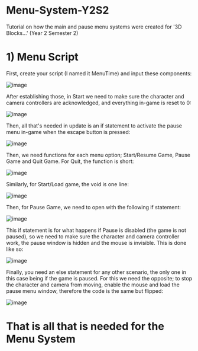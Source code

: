 # Menu-System-Y2S2
Tutorial on how the main and pause menu systems were created for '3D Blocks...' (Year 2 Semester 2)

# 1) Menu Script
First, create your script (I named it MenuTime) and input these components:

![image](https://user-images.githubusercontent.com/91538155/180264928-4a4cde63-79cc-4eee-ac52-b22c26dc7477.png)

After establishing those, in Start we need to make sure the character and camera controllers are acknowledged, and everything in-game is reset to 0:

![image](https://user-images.githubusercontent.com/91538155/180265106-f2e8e6cb-1db5-4032-9106-6d61d07d88d0.png)

Then, all that's needed in update is an if statement to activate the pause menu in-game when the escape button is pressed:

![image](https://user-images.githubusercontent.com/91538155/180265224-45ff1d15-5651-457f-a381-3cd3f6a1712c.png)

Then, we need functions for each menu option; Start/Resume Game, Pause Game and Quit Game. For Quit, the function is short:

![image](https://user-images.githubusercontent.com/91538155/180265438-3eeb642f-5798-498b-824b-fd41413bd1e6.png)

Similarly, for Start/Load game, the void is one line:

![image](https://user-images.githubusercontent.com/91538155/180265499-094b163c-c539-4615-93ea-9cf82534a7a4.png)

Then, for Pause Game, we need to open with the following if statement:

![image](https://user-images.githubusercontent.com/91538155/180265599-dc8eb8ec-f8d8-4a64-bc81-d20b910c9ac0.png)

This if statement is for what happens if Pause is disabled (the game is not paused), so we need to make sure the character and camera controller work, the pause window is hidden and the mouse is invisible. This is done like so:

![image](https://user-images.githubusercontent.com/91538155/180265818-881dc056-c575-4678-a04c-bfa8ce44bf77.png)

Finally, you need an else statement for any other scenario, the only one in this case being if the game is paused. For this we need the opposite; to stop the character and camera from moving, enable the mouse and load the pause menu window, therefore the code is the same but flipped:

![image](https://user-images.githubusercontent.com/91538155/180266122-b9424550-4e57-440c-a047-50720a9127ed.png)


# That is all that is needed for the Menu System
